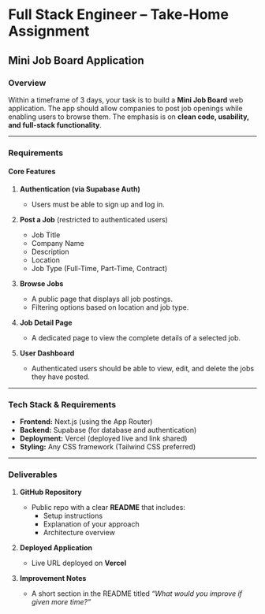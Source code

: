 # Full Stack Engineer – Take-Home Assignment

## Mini Job Board Application

### Overview

Within a timeframe of 3 days, your task is to build a **Mini Job Board** web application. The app should allow companies to post job openings while enabling users to browse them. The emphasis is on **clean code, usability, and full-stack functionality**.

---

### Requirements

#### Core Features

1. **Authentication (via Supabase Auth)**
   - Users must be able to sign up and log in.

2. **Post a Job** (restricted to authenticated users)
   - Job Title
   - Company Name
   - Description
   - Location
   - Job Type (Full-Time, Part-Time, Contract)

3. **Browse Jobs**
   - A public page that displays all job postings.
   - Filtering options based on location and job type.

4. **Job Detail Page**
   - A dedicated page to view the complete details of a selected job.

5. **User Dashboard**
   - Authenticated users should be able to view, edit, and delete the jobs they have posted.

---

### Tech Stack & Requirements

- **Frontend:** Next.js (using the App Router)
- **Backend:** Supabase (for database and authentication)
- **Deployment:** Vercel (deployed live and link shared)
- **Styling:** Any CSS framework (Tailwind CSS preferred)

---

### Deliverables

1. **GitHub Repository**
   - Public repo with a clear **README** that includes:
     - Setup instructions
     - Explanation of your approach
     - Architecture overview

2. **Deployed Application**
   - Live URL deployed on **Vercel**

3. **Improvement Notes**
   - A short section in the README titled _“What would you improve if given more time?”_

